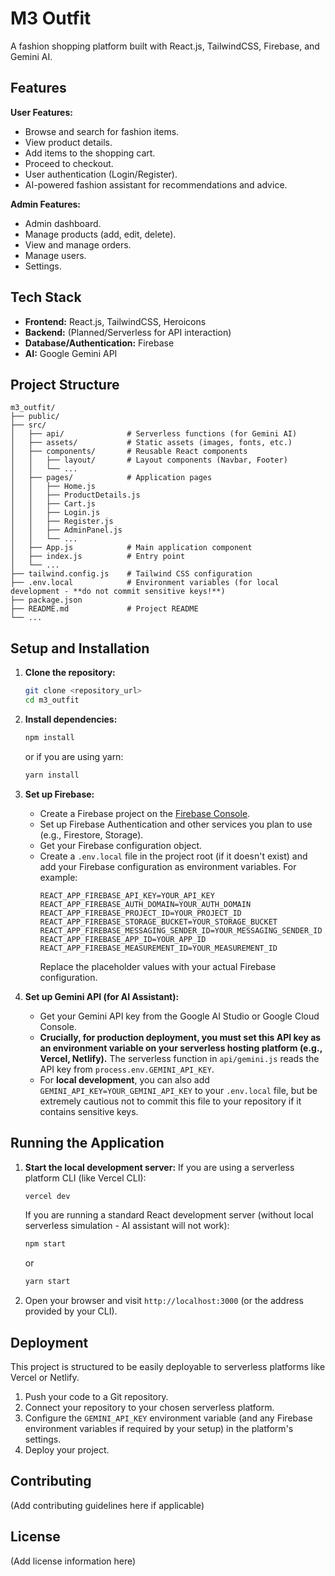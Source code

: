 # M3 Outfit

A fashion shopping platform built with React.js, TailwindCSS, Firebase, and Gemini AI.

## Features

**User Features:**

- Browse and search for fashion items.
- View product details.
- Add items to the shopping cart.
- Proceed to checkout.
- User authentication (Login/Register).
- AI-powered fashion assistant for recommendations and advice.

**Admin Features:**

- Admin dashboard.
- Manage products (add, edit, delete).
- View and manage orders.
- Manage users.
- Settings.

## Tech Stack

- **Frontend:** React.js, TailwindCSS, Heroicons
- **Backend:** (Planned/Serverless for API interaction)
- **Database/Authentication:** Firebase
- **AI:** Google Gemini API

## Project Structure

```
m3_outfit/
├── public/
├── src/
│   ├── api/              # Serverless functions (for Gemini AI)
│   ├── assets/           # Static assets (images, fonts, etc.)
│   ├── components/       # Reusable React components
│   │   ├── layout/       # Layout components (Navbar, Footer)
│   │   └── ...
│   ├── pages/            # Application pages
│   │   ├── Home.js
│   │   ├── ProductDetails.js
│   │   ├── Cart.js
│   │   ├── Login.js
│   │   ├── Register.js
│   │   ├── AdminPanel.js
│   │   └── ...
│   ├── App.js            # Main application component
│   ├── index.js          # Entry point
│   └── ...
├── tailwind.config.js    # Tailwind CSS configuration
├── .env.local            # Environment variables (for local development - **do not commit sensitive keys!**)
├── package.json
├── README.md             # Project README
└── ...
```

## Setup and Installation

1.  **Clone the repository:**
    ```bash
    git clone <repository_url>
    cd m3_outfit
    ```

2.  **Install dependencies:**
    ```bash
    npm install
    ```
    or if you are using yarn:
    ```bash
    yarn install
    ```

3.  **Set up Firebase:**
    - Create a Firebase project on the [Firebase Console](https://console.firebase.google.com/).
    - Set up Firebase Authentication and other services you plan to use (e.g., Firestore, Storage).
    - Get your Firebase configuration object.
    - Create a `.env.local` file in the project root (if it doesn't exist) and add your Firebase configuration as environment variables. For example:
      ```env
      REACT_APP_FIREBASE_API_KEY=YOUR_API_KEY
      REACT_APP_FIREBASE_AUTH_DOMAIN=YOUR_AUTH_DOMAIN
      REACT_APP_FIREBASE_PROJECT_ID=YOUR_PROJECT_ID
      REACT_APP_FIREBASE_STORAGE_BUCKET=YOUR_STORAGE_BUCKET
      REACT_APP_FIREBASE_MESSAGING_SENDER_ID=YOUR_MESSAGING_SENDER_ID
      REACT_APP_FIREBASE_APP_ID=YOUR_APP_ID
      REACT_APP_FIREBASE_MEASUREMENT_ID=YOUR_MEASUREMENT_ID
      ```
      Replace the placeholder values with your actual Firebase configuration.

4.  **Set up Gemini API (for AI Assistant):**
    - Get your Gemini API key from the Google AI Studio or Google Cloud Console.
    - **Crucially, for production deployment, you must set this API key as an environment variable on your serverless hosting platform (e.g., Vercel, Netlify).** The serverless function in `api/gemini.js` reads the API key from `process.env.GEMINI_API_KEY`.
    - For **local development**, you can also add `GEMINI_API_KEY=YOUR_GEMINI_API_KEY` to your `.env.local` file, but be extremely cautious not to commit this file to your repository if it contains sensitive keys.

## Running the Application

1.  **Start the local development server:**
    If you are using a serverless platform CLI (like Vercel CLI):
    ```bash
    vercel dev
    ```
    If you are running a standard React development server (without local serverless simulation - AI assistant will not work):  
    ```bash
    npm start
    ```
    or
    ```bash
    yarn start
    ```

2.  Open your browser and visit `http://localhost:3000` (or the address provided by your CLI).

## Deployment

This project is structured to be easily deployable to serverless platforms like Vercel or Netlify.

1.  Push your code to a Git repository.
2.  Connect your repository to your chosen serverless platform.
3.  Configure the `GEMINI_API_KEY` environment variable (and any Firebase environment variables if required by your setup) in the platform's settings.
4.  Deploy your project.

## Contributing

(Add contributing guidelines here if applicable)

## License

(Add license information here) 